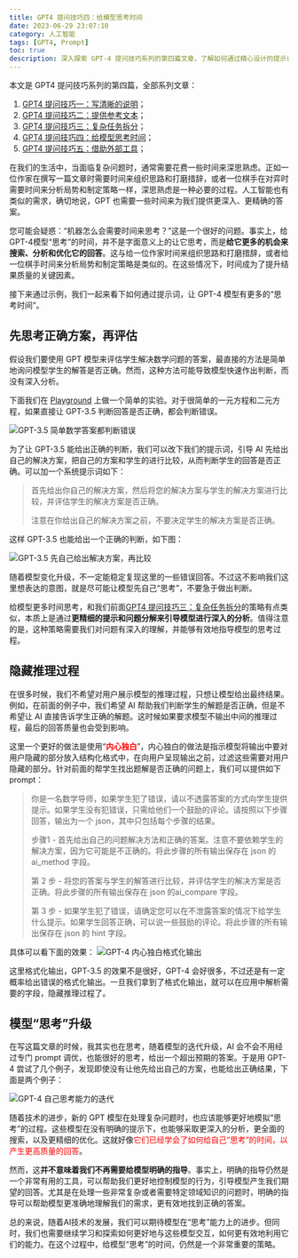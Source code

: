 ```yaml
---
title: GPT4 提问技巧四：给模型思考时间
date: 2023-06-29 23:07:10
category: 人工智能
tags: [GPT4, Prompt]
toc: true
description: 深入探索 GPT-4 提问技巧系列的第四篇文章，了解如何通过精心设计的提示词让 GPT-4 模型有更多的“思考时间”。学习如何通过更精细的提示和问题分解来引导模型进行深入分析，从而获得更深入、更精确的答案。适用于 AI 爱好者和开发者。
---
```


本文是 GPT4 提问技巧系列的第四篇，全部系列文章：

1. [GPT4 提问技巧一：写清晰的说明](https://selfboot.cn/2023/06/10/gpt4_prompt_clear/)；
2. [GPT4 提问技巧二：提供参考文本](https://selfboot.cn/2023/06/12/gpt4_prompt_reference/)；
3. [GPT4 提问技巧三：复杂任务拆分](https://selfboot.cn/2023/06/15/gpt4_prompt_subtasks/)；
4. [GPT4 提问技巧四：给模型思考时间](https://selfboot.cn/2023/06/29/gpt4_prompt_think/)；
5. [GPT4 提问技巧五：借助外部工具](https://selfboot.cn/2023/07/24/gpt4_prompt_tools/)；

在我们的生活中，当面临复杂问题时，通常需要花费一些时间来深思熟虑。正如一位作家在撰写一篇文章时需要时间来组织思路和打磨措辞，或者一位棋手在对弈时需要时间来分析局势和制定策略一样，深思熟虑是一种必要的过程。人工智能也有类似的需求，确切地说，GPT 也需要一些时间来为我们提供更深入、更精确的答案。

您可能会疑惑：“机器怎么会需要时间来思考？”这是一个很好的问题。事实上，给GPT-4模型“思考”的时间，并不是字面意义上的让它思考，而是**给它更多的机会来搜索、分析和优化它的回答**。这与给一位作家时间来组织思路和打磨措辞，或者给一位棋手时间来分析局势和制定策略是类似的。在这些情况下，时间成为了提升结果质量的关键因素。

接下来通过示例，我们一起来看下如何通过提示词，让 GPT-4 模型有更多的“思考时间”。

<!--more-->

## 先思考正确方案，再评估

假设我们要使用 GPT 模型来评估学生解决数学问题的答案，最直接的方法是简单地询问模型学生的解答是否正确。然而，这种方法可能导致模型快速作出判断，而没有深入分析。

下面我们在 [Playground](https://platform.openai.com/playground/p/default-rushing-to-a-conclusion?model=gpt-4) 上做一个简单的实验。对于很简单的一元方程和二元方程，如果直接让 GPT-3.5 判断回答是否正确，都会判断错误。

![GPT-3.5 简单数学答案都判断错误](https://slefboot-1251736664.cos.ap-beijing.myqcloud.com/20230629_gpt4_prompt_think.png)

为了让 GPT-3.5 能给出正确的判断，我们可以改下我们的提示词，引导 AI 先给出自己的解决方案，把自己的方案和学生的进行比较，从而判断学生的回答是否正确。可以加一个系统提示词如下：

> 首先给出你自己的解决方案，然后将您的解决方案与学生的解决方案进行比较，并评估学生的解决方案是否正确。
>   
> 注意在你给出自己的解决方案之前，不要决定学生的解决方案是否正确。

这样 GPT-3.5 也能给出一个正确的判断，如下图：

![GPT-3.5 先自己给出解决方案，再比较](https://slefboot-1251736664.cos.ap-beijing.myqcloud.com/20230629_gpt4_prompt_think_1.png)

随着模型变化升级，不一定能稳定复现这里的一些错误回答。不过这不影响我们这里想表达的意图，就是尽可能让模型先自己“思考”，不要急于做出判断。

给模型更多时间思考，和我们前面[GPT4 提问技巧三：复杂任务拆分](https://selfboot.cn/2023/06/15/gpt4_prompt_subtasks/)的策略有点类似，本质上是通过**更精细的提示和问题分解来引导模型进行深入的分析**。值得注意的是，这种策略需要我们对问题有深入的理解，并能够有效地指导模型的思考过程。

## 隐藏推理过程

在很多时候，我们不希望对用户展示模型的推理过程，只想让模型给出最终结果。例如，在前面的例子中，我们希望 AI 帮助我们判断学生的解题是否正确，但是不希望让 AI 直接告诉学生正确的解题。这时候如果要求模型不输出中间的推理过程，最后的回答质量也会受到影响。

这里一个更好的做法是使用“<span style="color:red;">**内心独白**</span>”，内心独白的做法是指示模型将输出中要对用户隐藏的部分放入结构化格式中，在向用户呈现输出之前，过滤这些需要对用户隐藏的部分。针对前面的帮学生找出题解是否正确的问题上，我们可以提供如下 prompt：

> 你是一名数学导师，如果学生犯了错误，请以不透露答案的方式向学生提供提示。如果学生没有犯错误，只需给他们一个鼓励的评论。请按照以下步骤回答，输出为一个 json，其中只包括每个步骤的结果。
>
> 步骤1 - 首先给出自己的问题解决方法和正确的答案。注意不要依赖学生的解决方案，因为它可能是不正确的。将此步骤的所有输出保存在 json 的ai_method 字段。
>
> 第 2 步 - 将您的答案与学生的解答进行比较，并评估学生的解决方案是否正确。将此步骤的所有输出保存在 json 的ai_compare 字段。
>
> 第 3 步 - 如果学生犯了错误，请确定您可以在不泄露答案的情况下给学生什么提示。如果学生回答正确，可以说一些鼓励的评论。将此步骤的所有输出保存在 json 的 hint 字段。

具体可以看下面的效果：
![GPT-4 内心独白格式化输出](https://slefboot-1251736664.cos.ap-beijing.myqcloud.com/20230629_gpt4_prompt_think_2.png)

这里格式化输出，GPT-3.5 的效果不是很好，GPT-4 会好很多，不过还是有一定概率给出错误的格式化输出。一旦我们拿到了格式化输出，就可以在应用中解析需要的字段，隐藏推理过程了。

## 模型“思考”升级

在写这篇文章的时候，我其实也在思考，随着模型的迭代升级，AI 会不会不用经过专门 prompt 调优，也能很好的思考，给出一个超出预期的答案。于是用 GPT-4 尝试了几个例子，发现即使没有让他先给出自己的方案，也能给出正确结果，下面是两个例子：

![GPT-4 自己思考能力的迭代](https://slefboot-1251736664.cos.ap-beijing.myqcloud.com/20230629_gpt4_prompt_think_3.png)

随着技术的进步，新的 GPT 模型在处理复杂问题时，也应该能够更好地模拟“思考”的过程。这些模型在没有明确的提示下，也能够采取更深入的分析，更全面的搜索，以及更精细的优化。这就好像<span style="color:red;">它们已经学会了如何给自己“思考”的时间，以产生更高质量的回答</span>。

然而，这**并不意味着我们不再需要给模型明确的指导**。事实上，明确的指导仍然是一个非常有用的工具，可以帮助我们更好地控制模型的行为，引导模型产生我们期望的回答。尤其是在处理一些非常复杂或者需要特定领域知识的问题时，明确的指导可以帮助模型更准确地理解我们的需求，更有效地找到正确的答案。

总的来说，随着AI技术的发展，我们可以期待模型在“思考”能力上的进步。但同时，我们也需要继续学习和探索如何更好地与这些模型交互，如何更有效地利用它们的能力。在这个过程中，给模型“思考”的时间，仍然是一个非常重要的策略。
